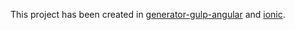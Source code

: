 This project has been created in [generator-gulp-angular](https://github.com/Swiip/generator-gulp-angular) and [ionic](http://ionicframework.com/).
